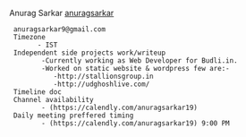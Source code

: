Anurag Sarkar [anuragsarkar](https://github.com/anuragsarkar/Internship/new/intern)


     anuragsarkar9@gmail.com
     Timezone
           - IST
     Independent side projects work/writeup
            -Currently working as Web Developer for Budli.in.
            -Worked on static website & wordpress few are:- 
               -http://stallionsgroup.in
               -http://udghoshlive.com/
     Timeline doc
     Channel availability 
            - (https://calendly.com/anuragsarkar19)
     Daily meeting preffered timing
            - (https://calendly.com/anuragsarkar19) 9:00 PM
